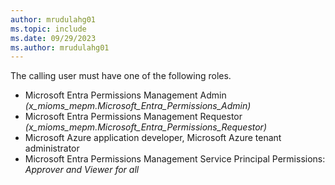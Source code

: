 ```yaml
---
author: mrudulahg01
ms.topic: include
ms.date: 09/29/2023
ms.author: mrudulahg01
---
```


The calling user must have one of the following roles.  <br/><ul><li> Microsoft Entra Permissions Management Admin *(x_mioms_mepm.Microsoft_Entra_Permissions_Admin)*</li><li> Microsoft Entra Permissions Management Requestor *(x_mioms_mepm.Microsoft_Entra_Permissions_Requestor)*</li><li> Microsoft Azure application developer, Microsoft Azure tenant administrator</li><li> Microsoft Entra Permissions Management Service Principal Permissions: *Approver and Viewer for all*</li></ul>